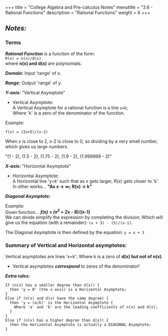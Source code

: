 +++
title = "College Algebra and Pre-calculus Notes"
menutitle = "3.6 - Rational Functions"
description = "Rational Functions"
weight = 6
+++

## _Notes:_

### Terms

***Rational Function*** is a function of the form: <br/>
`R(x) = n(x)/d(x)` <br/> where **n(x) and d(x)** are polynomials.

***Domain:*** Input 'range' of x.

***Range:*** Output 'range' of y.

***Y-axis:*** "Vertical Asymptote"

  - Vertical Asymptote: <br/>
  A Vertical Asymptote for a rational function is a line `x=k`; <br/>
  Where 'k' is a zero of the denominator of the function.

Example:

```
f(x) = (2x+5)/(x-2)
```

When x is close to 2, x-2 is close to 0, so dividing by a very small number, which gives us large numbers.

"(1 - 2), (1.5 - 2), (1.75 - 2), (1.9 - 2), (1.999999 - 2)"

***X-axis:*** "Horizontal Asymptote"

  - Horizontal Asymptote: <br/>
  A Horizontal line 'y=k' such that as x gets larger, R(x) gets closer to 'k'. <br/> In other works... **"As x -> ∞; R(x) -> k"**

***Diagonal Asymptote:***

Example: <br/> Given function...
***f(x) = (x<sup>2</sup> + 2x - 8)/(x-1)*** <br/> We can divide simplify the expression by completing the division; Which will give us the equation (with a remainder):
`(x + 3) - (5)/(x-1)`.

The Diagonal Asymptote is then defined by the equation: `y = x + 3`


### Summary of Vertical and Horizontal asymptotes:

Vertical asymptotes are lines 'x=k'; Where k is a zero of **d(x) but not of n(x)**.

- Vertical asymptotes ***correspond*** to zeros of the denominator!

***Extra rules:***
```
If (n(x) has a smaller degree than d(x)) {
  then 'y = 0' (the x-axis) is a Horizontal Asymptote;
}
Else if (n(x) and d(x) have the same degree) {
  then 'y = (a/b)' is the Horizontal Asymptote {
    Where 'a' and 'b' are the leading coefficients of n(x) and d(x);
  }
}
Else if (n(x) has a higher degree than d(x)) {
  then the Horizontal Asymptote is actually a DIAGONAL Asymptote;
}
```
